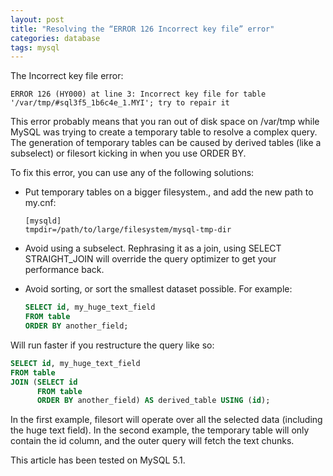 ```yaml
---
layout: post
title: "Resolving the “ERROR 126 Incorrect key file” error"
categories: database
tags: mysql
---
```

The Incorrect key file error:

```
ERROR 126 (HY000) at line 3: Incorrect key file for table '/var/tmp/#sql3f5_1b6c4e_1.MYI'; try to repair it
```

This error probably means that you ran out of disk space on /var/tmp while MySQL was trying to create a temporary table to resolve a complex query. The generation of temporary tables can be caused by derived tables (like a subselect) or filesort kicking in when you use ORDER BY.

To fix this error, you can use any of the following solutions:

* Put temporary tables on a bigger filesystem., and add the new path to my.cnf:
  ```
  [mysqld]
  tmpdir=/path/to/large/filesystem/mysql-tmp-dir
  ```

* Avoid using a subselect. Rephrasing it as a join, using SELECT STRAIGHT_JOIN will override the query optimizer to get your performance back.

* Avoid sorting, or sort the smallest dataset possible. For example:
  ```sql
  SELECT id, my_huge_text_field
  FROM table
  ORDER BY another_field;
  ```

Will run faster if you restructure the query like so:
```sql
SELECT id, my_huge_text_field
FROM table
JOIN (SELECT id
      FROM table
      ORDER BY another_field) AS derived_table USING (id);
```

In the first example, filesort will operate over all the selected data (including the huge text field). In the second example, the temporary table will only contain the id column, and the outer query will fetch the text chunks.

This article has been tested on MySQL 5.1.
